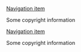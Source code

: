 <footer class="au-footer" role="contentinfo">
  <nav class="au-footer__navigation">
    <p><a class="js-focus-me" href="#">Navigation item</a></p>
  </nav>
  <section class="au-footer__end">
    <p>Some copyright information</p>
  </section>
</footer>

<div class="au-body au-body--dark">
  <footer class="au-footer au-footer--dark" role="contentinfo">
    <nav class="au-footer__navigation">
      <p><a class="js-focus-me" href="#">Navigation item</a></p>
    </nav>
    <section class="au-footer__end">
      <p>Some copyright information</p>
    </section>
  </footer>
</div>

